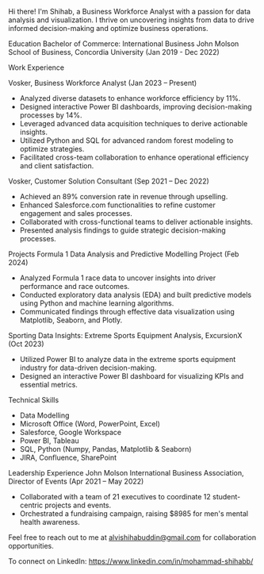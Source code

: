 Hi there! I'm Shihab, a Business Workforce Analyst with a passion for data analysis and visualization. I thrive on uncovering insights from data to drive informed decision-making and optimize business operations.


Education
Bachelor of Commerce: International Business
John Molson School of Business, Concordia University (Jan 2019 - Dec 2022)



Work Experience

Vosker, Business Workforce Analyst (Jan 2023 – Present)
- Analyzed diverse datasets to enhance workforce efficiency by 11%.
- Designed interactive Power BI dashboards, improving decision-making processes by 14%.
- Leveraged advanced data acquisition techniques to derive actionable insights.
- Utilized Python and SQL for advanced random forest modeling to optimize strategies.
- Facilitated cross-team collaboration to enhance operational efficiency and client satisfaction.

 
Vosker, Customer Solution Consultant (Sep 2021 – Dec 2022)
- Achieved an 89% conversion rate in revenue through upselling.
- Enhanced Salesforce.com functionalities to refine customer engagement and sales processes.
- Collaborated with cross-functional teams to deliver actionable insights.
- Presented analysis findings to guide strategic decision-making processes.


Projects
Formula 1 Data Analysis and Predictive Modelling Project (Feb 2024)
- Analyzed Formula 1 race data to uncover insights into driver performance and race outcomes.
- Conducted exploratory data analysis (EDA) and built predictive models using Python and machine learning algorithms.
- Communicated findings through effective data visualization using Matplotlib, Seaborn, and Plotly.

Sporting Data Insights: Extreme Sports Equipment Analysis, ExcursionX (Oct 2023)
- Utilized Power BI to analyze data in the extreme sports equipment industry for data-driven decision-making.
- Designed an interactive Power BI dashboard for visualizing KPIs and essential metrics.


Technical Skills
- Data Modelling
- Microsoft Office (Word, PowerPoint, Excel)
- Salesforce, Google Workspace
- Power BI, Tableau
- SQL, Python (Numpy, Pandas, Matplotlib & Seaborn)
- JIRA, Confluence, SharePoint



Leadership Experience
John Molson International Business Association, Director of Events (Apr 2021 – May 2022)
- Collaborated with a team of 21 executives to coordinate 12 student-centric projects and events.
- Orchestrated a fundraising campaign, raising $8985 for men's mental health awareness.


Feel free to reach out to me at alvishihabuddin@gmail.com for collaboration opportunities.

To connect on LinkedIn: https://www.linkedin.com/in/mohammad-shihabb/
